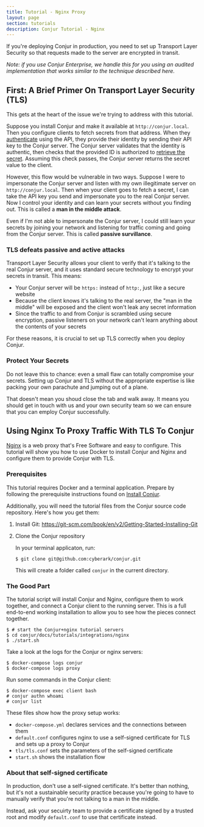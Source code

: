 ```yaml
---
title: Tutorial - Nginx Proxy
layout: page
section: tutorials
description: Conjur Tutorial - Nginx
---
```


If you're deploying Conjur in production, you need to set up Transport Layer
Security so that requests made to the server are encrypted in transit.

*Note: if you use Conjur Enterprise, we handle this for you using an audited
implementation that works similar to the technique described here.*

## First: A Brief Primer On Transport Layer Security (TLS)

This gets at the heart of the issue we're trying to address with this tutorial.

Suppose you install Conjur and make it available at `http://conjur.local`. Then
you configure clients to fetch secrets from that address. When they
[authenticate][authn] using the API, they provide their identity by sending
their API key to the Conjur server. The Conjur server validates that the
identity is authentic, then checks that the provided ID is authorized to
[retrieve the secret][secret-get]. Assuming this check passes, the Conjur server
returns the secret value to the client.

However, this flow would be vulnerable in two ways. Suppose I were to
impersonate the Conjur server and listen with my own illegitimate server on
`http://conjur.local`. Then when your client goes to fetch a secret, I can take
the API key you send and impersonate you to the real Conjur server. Now I
control your identity and can learn your secrets without you finding out. This
is called a **man in the middle attack**.

Even if I'm not able to impersonate the Conjur server, I could still learn your
secrets by joining your network and listening for traffic coming and going from
the Conjur server. This is called **passive survillance**.

### TLS defeats passive and active attacks

Transport Layer Security allows your client to verify that it's talking to the
real Conjur server, and it uses standard secure technology to encrypt your
secrets in transit. This means:

* Your Conjur server will be `https:` instead of `http:`, just like a secure
  website
* Because the client knows it's talking to the real server, the "man in the
  middle" will be exposed and the client won't leak any secret information
* Since the traffic to and from Conjur is scrambled using secure encryption,
  passive listeners on your network can't learn anything about the contents of
  your secrets

For these reasons, it is crucial to set up TLS correctly when you deploy Conjur.

### Protect Your Secrets

Do not leave this to chance: even a small flaw can totally compromise your
secrets. Setting up Conjur and TLS without the appropriate expertise is like
packing your own parachute and jumping out of a plane.

That doesn't mean you shoud close the tab and walk away. It means you should get
in touch with us and your own security team so we can ensure that you can employ
Conjur successfully.

[authn]: https://www.conjur.org/api.html#authentication-authenticate-post
[secret-get]: https://www.conjur.org/api.html#secrets-retrieve-a-secret-get

## Using Nginx To Proxy Traffic With TLS To Conjur

[Nginx][nginx] is a web proxy that's Free Software and easy to configure. This
tutorial will show you how to use Docker to install Conjur and Nginx and
configure them to provide Conjur with TLS.

### Prerequisites

This tutorial requires Docker and a terminal application. Prepare by following
the prerequisite instructions found on [Install Conjur][prerequisites].

Additionally, you will need the tutorial files from the Conjur source code
repository. Here's how you get them:

1. Install Git: https://git-scm.com/book/en/v2/Getting-Started-Installing-Git
1. Clone the Conjur repository
   
   In your terminal applicaton, run:
   ```sh-session
   $ git clone git@github.com:cyberark/conjur.git
   ```
   This will create a folder called `conjur` in the current directory.

### The Good Part

The tutorial script will install Conjur and Nginx, configure them to work
together, and connect a Conjur client to the running server. This is a full
end-to-end working installation to allow you to see how the pieces connect
together.

```sh-session
$ # start the Conjur+nginx tutorial servers
$ cd conjur/docs/tutorials/integrations/nginx
$ ./start.sh
```

Take a look at the logs for the Conjur or nginx servers:

```sh-session
$ docker-compose logs conjur
$ docker-compose logs proxy
```

Run some commands in the Conjur client:

```sh-session
$ docker-compose exec client bash
# conjur authn whoami
# conjur list
```

These files show how the proxy setup works:

* `docker-compose.yml` declares services and the connections between them
* `default.conf` configures nginx to use a self-signed certificate for TLS and
  sets up a proxy to Conjur
* `tls/tls.conf` sets the parameters of the self-signed certificate
* `start.sh` shows the installation flow

### About that self-signed certificate

In production, don't use a self-signed certificate. It's better than nothing,
but it's not a sustainable security practice because you're going to have to
manually verify that you're not talking to a man in the middle.

Instead, ask your secuirty team to provide a certificate signed by a trusted
root and modify `default.conf` to use that certificate instead.

[nginx]: https://www.nginx.com
[prerequisites]: /get-started/install-conjur.html#prerequisites
